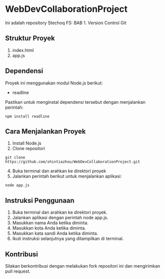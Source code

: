# WebDevCollaborationProject

Ini adalah repository Stechoq FS: BAB 1. Version Control Git

## Struktur Proyek
1. index.html
2. app.js

## Dependensi
Proyek ini menggunakan modul Node.js berikut:
- readline

Pastikan untuk menginstal dependensi tersebut dengan menjalankan perintah:
```
npm install readline
```

## Cara Menjalankan Proyek
1. Install Node.js
2. Clone repositori
```
git clone https://github.com/shintiazhou/WebDevCollaborationProject.git
```

4. Buka terminal dan arahkan ke direktori proyek
5. Jalankan perintah berikut untuk menjalankan aplikasi:
```
node app.js
```

## Instruksi Penggunaan
1. Buka terminal dan arahkan ke direktori proyek.
2. Jalankan aplikasi dengan perintah node app.js.
3. Masukkan nama Anda ketika diminta.
4. Masukkan kota Anda ketika diminta.
5. Masukkan kata sandi Anda ketika diminta.
6. Ikuti instruksi selanjutnya yang ditampilkan di terminal.

## Kontribusi
Silakan berkontribusi dengan melakukan fork repositori ini dan mengirimkan pull request.